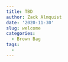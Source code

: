 ```yaml
---
title: TBD
author: Zack Almquist
date: '2020-11-30'
slug: welcome
categories:
  - Brown Bag
tags:
  - 
---
```

